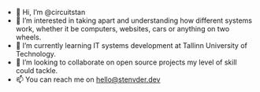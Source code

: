 - 👋 Hi, I’m @circuitstan
- 👀 I’m interested in taking apart and understanding how different systems work, whether it be computers, websites, cars or anything on two wheels.
- 🌱 I’m currently learning IT systems development at Tallinn University of Technology.
- 💞️ I’m looking to collaborate on open source projects my level of skill could tackle.
- 📫 You can reach me on hello@stenvder.dev

